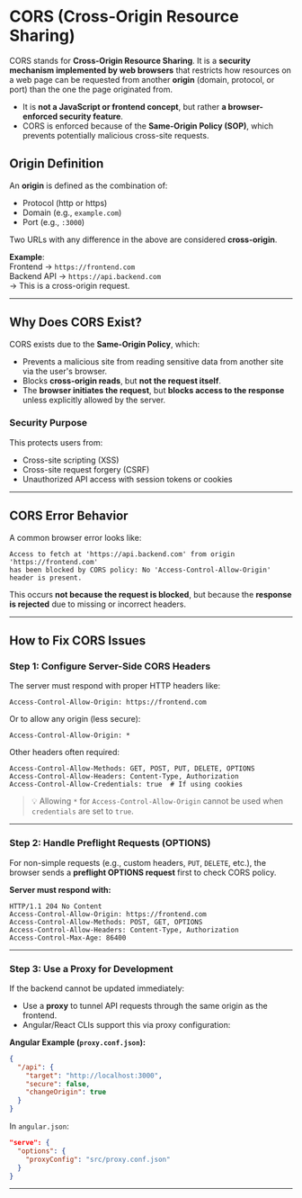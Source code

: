 # CORS (Cross-Origin Resource Sharing)

CORS stands for **Cross-Origin Resource Sharing**. It is a **security mechanism implemented by web browsers** that restricts how resources on a web page can be requested from another **origin** (domain, protocol, or port) than the one the page originated from.

- It is **not a JavaScript or frontend concept**, but rather **a browser-enforced security feature**.
- CORS is enforced because of the **Same-Origin Policy (SOP)**, which prevents potentially malicious cross-site requests.

## Origin Definition

An **origin** is defined as the combination of:

- Protocol (http or https)
- Domain (e.g., `example.com`)
- Port (e.g., `:3000`)

Two URLs with any difference in the above are considered **cross-origin**.

**Example**:  
Frontend → `https://frontend.com`  
Backend API → `https://api.backend.com`  
→ This is a cross-origin request.

---

## **Why Does CORS Exist?**

CORS exists due to the **Same-Origin Policy**, which:

- Prevents a malicious site from reading sensitive data from another site via the user's browser.
- Blocks **cross-origin reads**, but **not the request itself**.
- The **browser initiates the request**, but **blocks access to the response** unless explicitly allowed by the server.

### Security Purpose

This protects users from:

- Cross-site scripting (XSS)
- Cross-site request forgery (CSRF)
- Unauthorized API access with session tokens or cookies

---

## **CORS Error Behavior**

A common browser error looks like:

```
Access to fetch at 'https://api.backend.com' from origin 'https://frontend.com'
has been blocked by CORS policy: No 'Access-Control-Allow-Origin' header is present.
```

This occurs **not because the request is blocked**, but because the **response is rejected** due to missing or incorrect headers.

---

## **How to Fix CORS Issues**

### Step 1: Configure Server-Side CORS Headers

The server must respond with proper HTTP headers like:

```http
Access-Control-Allow-Origin: https://frontend.com
```

Or to allow any origin (less secure):

```http
Access-Control-Allow-Origin: *
```

Other headers often required:

```http
Access-Control-Allow-Methods: GET, POST, PUT, DELETE, OPTIONS
Access-Control-Allow-Headers: Content-Type, Authorization
Access-Control-Allow-Credentials: true  # If using cookies
```

> 💡 Allowing `*` for `Access-Control-Allow-Origin` cannot be used when `credentials` are set to `true`.

---

### Step 2: Handle Preflight Requests (OPTIONS)

For non-simple requests (e.g., custom headers, `PUT`, `DELETE`, etc.), the browser sends a **preflight OPTIONS request** first to check CORS policy.

**Server must respond with:**

```http
HTTP/1.1 204 No Content
Access-Control-Allow-Origin: https://frontend.com
Access-Control-Allow-Methods: POST, GET, OPTIONS
Access-Control-Allow-Headers: Content-Type, Authorization
Access-Control-Max-Age: 86400
```

---

### Step 3: Use a Proxy for Development

If the backend cannot be updated immediately:

- Use a **proxy** to tunnel API requests through the same origin as the frontend.
- Angular/React CLIs support this via proxy configuration:

**Angular Example (`proxy.conf.json`):**

```json
{
  "/api": {
    "target": "http://localhost:3000",
    "secure": false,
    "changeOrigin": true
  }
}
```

In `angular.json`:

```json
"serve": {
  "options": {
    "proxyConfig": "src/proxy.conf.json"
  }
}
```

---
